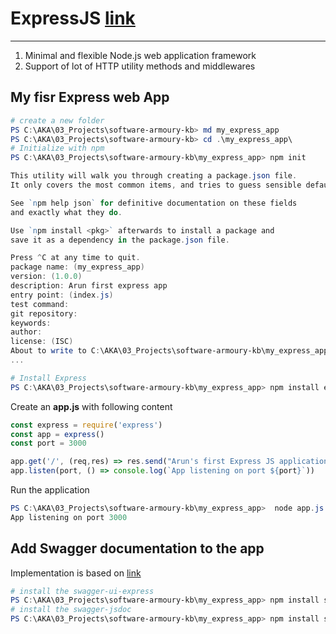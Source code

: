 # ExpressJS [link](https://expressjs.com/)
___

1. Minimal and flexible Node.js web application framework
2. Support of lot of HTTP utility methods and middlewares

## My fisr Express web App
```PowerShell
# create a new folder
PS C:\AKA\03_Projects\software-armoury-kb> md my_express_app
PS C:\AKA\03_Projects\software-armoury-kb> cd .\my_express_app\
# Initialize with npm
PS C:\AKA\03_Projects\software-armoury-kb\my_express_app> npm init

This utility will walk you through creating a package.json file.
It only covers the most common items, and tries to guess sensible defaults.

See `npm help json` for definitive documentation on these fields
and exactly what they do.

Use `npm install <pkg>` afterwards to install a package and
save it as a dependency in the package.json file.

Press ^C at any time to quit.
package name: (my_express_app)
version: (1.0.0)
description: Arun first express app
entry point: (index.js)
test command:
git repository:
keywords:
author:
license: (ISC)
About to write to C:\AKA\03_Projects\software-armoury-kb\my_express_app\package.json:
...

# Install Express
PS C:\AKA\03_Projects\software-armoury-kb\my_express_app> npm install express --save
```

Create an __app.js__ with following content
```javascript 
const express = require('express')
const app = express()
const port = 3000

app.get('/', (req,res) => res.send("Arun's first Express JS application"))
app.listen(port, () => console.log(`App listening on port ${port}`))

```

Run the application
```PowerShell
PS C:\AKA\03_Projects\software-armoury-kb\my_express_app>  node app.js
App listening on port 3000

```

## Add Swagger documentation to the app

Implementation is based on [link](http://www.acuriousanimal.com/2018/10/20/express-swagger-doc.html)

```Powershell
# install the swagger-ui-express
PS C:\AKA\03_Projects\software-armoury-kb\my_express_app> npm install swagger-ui-express --save
# install the swagger-jsdoc
PS C:\AKA\03_Projects\software-armoury-kb\my_express_app> npm install swagger-jsdoc --save
```
